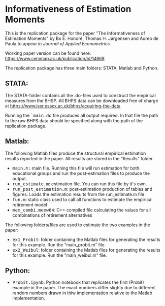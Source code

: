 # Informativeness of Estimation Moments

This is the replication package for the paper "The Informativeness of Estimation Moments"
by Bo E. Honoré, Thomas H. Jørgensen and Àureo de Paula to appear in *Journal of Applied Econometrics*.

Working paper version can be found here: https://www.cemmap.ac.uk/publication/id/14668

The replication package has three main folders: STATA, Matlab and Python.

STATA:
------
The STATA-folder contains all the .do-files used to construct the empirical measures from the BHSP. All BHPS data can be downloaded free of charge at https://www.iser.essex.ac.uk/bhps/acquiring-the-data

Running the <tt>`main.do</tt> file produces all output required. In that file the path to the raw BHPS data should be specified along with the path of the replication package.

Matlab:
------
The following Matlab files produce the structural empirical estimation results reported in the paper. All results are stored in the "Results" folder.
* <tt>main.m:</tt>			main file. Running this file will run estimation for both educational groups and run the post-estimation files to produce the output.
* <tt>run_estimate.m</tt>:		estimation file. You can run this file by it's own.	
* <tt>run_post_estimation.m</tt>:	post-estimation production of tables and figures. Loads the estimation results from the run_estimate.m file	
* <tt>fun.m</tt>:			static class used to call all functions to estimate the empirical retirement model
* <tt>mex_combi.mexw64</tt>: 	C++ compiled file calculating the values for all combinations of retirement alternatives

The following folders/files are used to estimate the two examples in the paper:
* <tt>ex1_Probit</tt>:		folder containing the Matlab files for generating the results for this example. Run the "main_probit.m" file.
* <tt>ex2_Weibul</tt>:		folder containing the Matlab files for generating the results for this example. Run the "main_weibul.m" file.

Python:
------
* <tt>Probit.ipynb</tt>:		Python notebook that replicates the first (Probit) example in the paper. The exact numbers differ slighty due to different random numbers drawn in thiw implementation relative to the Matlab implementation.

